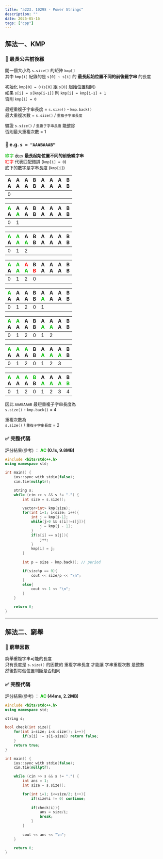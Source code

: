 ```yaml
---
title: "a223. 10298 - Power Strings"
description: ""
date: 2025-05-16
tags: ["cpp"]
---
```


## 解法一、KMP

### 🔹 最長公共前後綴

開一個大小為 `s.size()` 的矩陣 `kmp[]`<br>
其中 `kmp[i]` 紀錄的是 `s[0] ~ s[i]` 的 **最長起始位置不同的前後綴字串** 的長度

初始化 `kmp[0] = 0` (`s[0]` 跟 `s[0]` 起始位置相同)<br>
如果 `s[i] = s[kmp[i-1]]` 則 `kmp[i] = kmp[i-1] + 1`<br>
否則 `kmp[i] = 0`

最短重複子字串長度 = `s.size()` - `kmp.back()`<br>
最大重複次數 = `s.size()` / `重複子字串長度`

驗證 `s.size()` / `重複子字串長度` 能整除<br>
否則最大重複次數 = 1

### 🔸 e.g. `s = "AAABAAAB"`

<font color="#00bb00">綠字</font> 表示 **最長起始位置不同的前後綴字串**<br>
<font color="#ff0000">紅字</font> 代表匹配錯誤 (`kmp[i] = 0`)<br>
底下的數字是字串長度 (`kmp[i]`)

| A<br>A | A<br>A | A<br>A | B<br>B | A<br>A | A<br>A | A<br>A | B<br>B |
|---|---|---|---|---|---|---|---|
| 0 |   |   |   |   |   |   |   |

| <font color="#00bb00">A</font><br>A | A<br><font color="#00bb00">A</font> | A<br>A | B<br>B | A<br>A | A<br>A | A<br>A | B<br>B |
|---|---|---|---|---|---|---|---|
| 0 | 1 |   |   |   |   |   |   |

| <font color="#00bb00">A</font><br>A | <font color="#00bb00">A</font><br><font color="#00bb00">A</font> | A<br><font color="#00bb00">A</font> | B<br>B | A<br>A | A<br>A | A<br>A | B<br>B |
|---|---|---|---|---|---|---|---|
| 0 | 1 | 2 |   |   |   |   |   |

| <font color="#00bb00">A</font><br>A | <font color="#00bb00">A</font><br><font color="#00bb00">A</font> | <font color="#ff0000">A</font><br><font color="#00bb00">A</font> | B<br><font color="#ff0000">B</font> | A<br>A | A<br>A | A<br>A | B<br>B |
|---|---|---|---|---|---|---|---|
| 0 | 1 | 2 | 0 |   |   |   |   |

| <font color="#00bb00">A</font><br>A | A<br>A | A<br>A | B<br>B | A<br><font color="#00bb00">A</font> | A<br>A | A<br>A | B<br>B |
|---|---|---|---|---|---|---|---|
| 0 | 1 | 2 | 0 | 1 |   |   |   |

| <font color="#00bb00">A</font><br>A | <font color="#00bb00">A</font><br>A | A<br>A | B<br>B | A<br><font color="#00bb00">A</font> | A<br><font color="#00bb00">A</font> | A<br>A | B<br>B |
|---|---|---|---|---|---|---|---|
| 0 | 1 | 2 | 0 | 1 | 2 |   |   |

| <font color="#00bb00">A</font><br>A | <font color="#00bb00">A</font><br>A | <font color="#00bb00">A</font><br>A | B<br>B | A<br><font color="#00bb00">A</font> | A<br><font color="#00bb00">A</font> | A<br><font color="#00bb00">A</font> | B<br>B |
|---|---|---|---|---|---|---|---|
| 0 | 1 | 2 | 0 | 1 | 2 | 3 |   |

| <font color="#00bb00">A</font><br>A | <font color="#00bb00">A</font><br>A | <font color="#00bb00">A</font><br>A | <font color="#00bb00">B</font><br>B | A<br><font color="#00bb00">A</font> | A<br><font color="#00bb00">A</font> | A<br><font color="#00bb00">A</font> | B<br><font color="#00bb00">B</font> |
|---|---|---|---|---|---|---|---|
| 0 | 1 | 2 | 0 | 1 | 2 | 3 | 4 |

因此 `AAABAAAB` 最短重複子字串長度為<br>
`s.size()` - `kmp.back()` = 4

重複次數為<br>
`s.size()` / `重複子字串長度` = 2

### ✅ 完整代碼

評分結果(參考) ： **<font color="#00bb00">AC</font> (0.1s, 9.8MB)**

```cpp
#include <bits/stdc++.h>
using namespace std;

int main() {
    ios::sync_with_stdio(false);
    cin.tie(nullptr);

    string s;
    while (cin >> s && s != ".") {
        int size = s.size();

        vector<int> kmp(size);
        for(int i=1; i<size; i++){
            int j = kmp[i-1];
            while(j>0 && s[i]!=s[j]){
                j = kmp[j - 1];
            }
            if(s[i] == s[j]){
                j++;
            }
            kmp[i] = j;
        }
    
        int p = size - kmp.back(); // period

        if(size%p == 0){
            cout << size/p << "\n";
        }
        else{
            cout << 1 << "\n";
        }
    }

    return 0;
}
```

***

## 解法二、窮舉

### 🔹 窮舉因數

窮舉重複字串可能的長度<br>
只有長度是 `s.size()` 的因數的 重複字串長度 才能讓 字串重複次數 是整數<br>
然後對每個位置判斷是否相同

### ✅ 完整代碼

評分結果(參考) ： **<font color="#00bb00">AC</font> (44ms, 2.2MB)**

```cpp
#include <bits/stdc++.h>
using namespace std;

string s;

bool check(int size){
    for(int i=size; i<s.size(); i++){
        if(s[i] != s[i-size]) return false;
    }
    return true;
}

int main() {
    ios::sync_with_stdio(false);
    cin.tie(nullptr);

    while (cin >> s && s != ".") {
        int ans = 1;
        int size = s.size();

        for(int i=1; i<=size/2; i++){
            if(size%i != 0) continue;
            
            if(check(i)){
                ans = size/i;
                break;
            }
        }
    
        cout << ans << "\n";
    }

    return 0;
}
```
